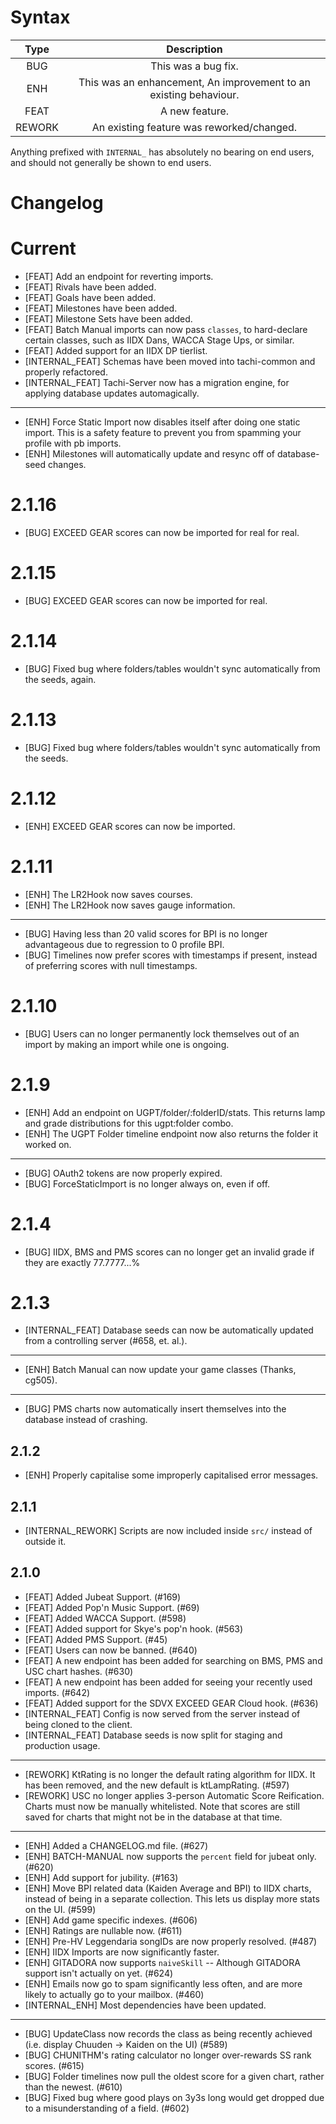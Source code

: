 <!-- This file is not automatically generated. We write this by hand. -->
<!-- You must update it by hand too! -->

# Syntax

|  Type  |                            Description                            |
| :----: | :---------------------------------------------------------------: |
|  BUG   |                        This was a bug fix.                        |
|  ENH   | This was an enhancement, An improvement to an existing behaviour. |
|  FEAT  |                          A new feature.                           |
| REWORK |             An existing feature was reworked/changed.             |

Anything prefixed with `INTERNAL_` has absolutely no bearing on end users, and should
not generally be shown to end users.

# Changelog

# Current

- [FEAT] Add an endpoint for reverting imports.
- [FEAT] Rivals have been added.
- [FEAT] Goals have been added.
- [FEAT] Milestones have been added.
- [FEAT] Milestone Sets have been added.
- [FEAT] Batch Manual imports can now pass `classes`, to hard-declare certain classes, such as IIDX Dans, WACCA Stage Ups, or similar.
- [FEAT] Added support for an IIDX DP tierlist.
- [INTERNAL_FEAT] Schemas have been moved into tachi-common and properly refactored.
- [INTERNAL_FEAT] Tachi-Server now has a migration engine, for applying database updates automagically.

*****

- [ENH] Force Static Import now disables itself after doing one static import. This is a safety feature to prevent you from spamming your profile with pb imports.
- [ENH] Milestones will automatically update and resync off of database-seed changes.

# 2.1.16

- [BUG] EXCEED GEAR scores can now be imported for real for real.

# 2.1.15

- [BUG] EXCEED GEAR scores can now be imported for real.

# 2.1.14

- [BUG] Fixed bug where folders/tables wouldn't sync automatically from the seeds, again.

# 2.1.13

- [BUG] Fixed bug where folders/tables wouldn't sync automatically from the seeds.

# 2.1.12

- [ENH] EXCEED GEAR scores can now be imported.

# 2.1.11

- [ENH] The LR2Hook now saves courses.
- [ENH] The LR2Hook now saves gauge information.

*****

- [BUG] Having less than 20 valid scores for BPI is no longer advantageous due to regression to 0 profile BPI.
- [BUG] Timelines now prefer scores with timestamps if present, instead of preferring scores with null timestamps.

# 2.1.10

- [BUG] Users can no longer permanently lock themselves out of an import by making an import while one is ongoing.

# 2.1.9

- [ENH] Add an endpoint on UGPT/folder/:folderID/stats. This returns lamp and grade distributions for this ugpt:folder combo.
- [ENH] The UGPT Folder timeline endpoint now also returns the folder it worked on.

*****

- [BUG] OAuth2 tokens are now properly expired.
- [BUG] ForceStaticImport is no longer always on, even if off.

# 2.1.4

- [BUG] IIDX, BMS and PMS scores can no longer get an invalid grade if they are exactly 77.7777...%

# 2.1.3

- [INTERNAL_FEAT] Database seeds can now be automatically updated from a controlling server (#658, et. al.).

*****

- [ENH] Batch Manual can now update your game classes (Thanks, cg505).

*****

- [BUG] PMS charts now automatically insert themselves into the database instead of crashing.

## 2.1.2

- [ENH] Properly capitalise some improperly capitalised error messages.

## 2.1.1

- [INTERNAL_REWORK] Scripts are now included inside `src/` instead of outside it.

## 2.1.0

- [FEAT] Added Jubeat Support. (#169)
- [FEAT] Added Pop'n Music Support. (#69)
- [FEAT] Added WACCA Support. (#598)
- [FEAT] Added support for Skye's pop'n hook. (#563)
- [FEAT] Added PMS Support. (#45)
- [FEAT] Users can now be banned. (#640)
- [FEAT] A new endpoint has been added for searching on BMS, PMS and USC chart hashes. (#630)
- [FEAT] A new endpoint has been added for seeing your recently used imports. (#642)
- [FEAT] Added support for the SDVX EXCEED GEAR Cloud hook. (#636)
- [INTERNAL_FEAT] Config is now served from the server instead of being cloned to the client.
- [INTERNAL_FEAT] Database seeds is now split for staging and production usage.

*****

- [REWORK] KtRating is no longer the default rating algorithm for IIDX. It has been removed, and the new default is ktLampRating. (#597)
- [REWORK] USC no longer applies 3-person Automatic Score Reification. Charts must now be manually whitelisted. Note that scores are still saved for charts that might not be in the database at that time.

*****

- [ENH] Added a CHANGELOG.md file. (#627)
- [ENH] BATCH-MANUAL now supports the `percent` field for jubeat only. (#620)
- [ENH] Add support for jubility. (#163)
- [ENH] Move BPI related data (Kaiden Average and BPI) to IIDX charts, instead of being in a separate collection. This lets us display more stats on the UI. (#599)
- [ENH] Add game specific indexes. (#606)
- [ENH] Ratings are nullable now. (#611)
- [ENH] Pre-HV Leggendaria songIDs are now properly resolved. (#487)
- [ENH] IIDX Imports are now significantly faster.
- [ENH] GITADORA now supports `naiveSkill` -- Although GITADORA support isn't actually on yet. (#624)
- [ENH] Emails now go to spam significantly less often, and are more likely to actually go to your mailbox. (#460)
- [INTERNAL_ENH] Most dependencies have been updated.

*****

- [BUG] UpdateClass now records the class as being recently achieved (i.e. display Chuuden -> Kaiden on the UI) (#589)
- [BUG] CHUNITHM's rating calculator no longer over-rewards SS rank scores. (#615)
- [BUG] Folder timelines now pull the oldest score for a given chart, rather than the newest. (#610)
- [BUG] Fixed bug where good plays on 3y3s long would get dropped due to a misunderstanding of a field. (#602)
